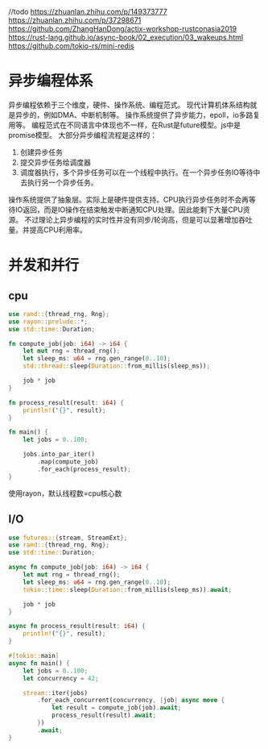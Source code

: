 //todo
https://zhuanlan.zhihu.com/p/149373777
https://zhuanlan.zhihu.com/p/37298671
https://github.com/ZhangHanDong/actix-workshop-rustconasia2019
https://rust-lang.github.io/async-book/02_execution/03_wakeups.html
https://github.com/tokio-rs/mini-redis

# 异步编程体系
异步编程依赖于三个维度，硬件、操作系统、编程范式。
现代计算机体系结构就是异步的，例如DMA、中断机制等。
操作系统提供了异步能力，epoll，io多路复用等。
编程范式在不同语言中体现也不一样，在Rust是future模型。js中是promise模型。
大部分异步编程流程是这样的：
1. 创建异步任务
2. 提交异步任务给调度器
3. 调度器执行，多个异步任务可以在一个线程中执行。在一个异步任务IO等待中去执行另一个异步任务。

操作系统提供了抽象层。实际上是硬件提供支持。CPU执行异步任务时不会再等待IO返回，而是IO操作在结束触发中断通知CPU处理。因此能剩下大量CPU资源。
不过理论上异步编程的实时性并没有同步/轮询高，但是可以显著增加吞吐量。并提高CPU利用率。
# 并发和并行
## cpu
```rust
use rand::{thread_rng, Rng};
use rayon::prelude::*;
use std::time::Duration;

fn compute_job(job: i64) -> i64 {
    let mut rng = thread_rng();
    let sleep_ms: u64 = rng.gen_range(0..10);
    std::thread::sleep(Duration::from_millis(sleep_ms));

    job * job
}

fn process_result(result: i64) {
    println!("{}", result);
}

fn main() {
    let jobs = 0..100;

    jobs.into_par_iter()
        .map(compute_job)
        .for_each(process_result);
}
```
使用rayon，默认线程数=cpu核心数

## I/O
```rust
use futures::{stream, StreamExt};
use rand::{thread_rng, Rng};
use std::time::Duration;

async fn compute_job(job: i64) -> i64 {
    let mut rng = thread_rng();
    let sleep_ms: u64 = rng.gen_range(0..10);
    tokio::time::sleep(Duration::from_millis(sleep_ms)).await;

    job * job
}

async fn process_result(result: i64) {
    println!("{}", result);
}

#[tokio::main]
async fn main() {
    let jobs = 0..100;
    let concurrency = 42;

    stream::iter(jobs)
        .for_each_concurrent(concurrency, |job| async move {
            let result = compute_job(job).await;
            process_result(result).await;
        })
        .await;
}
```